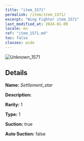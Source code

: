 ```yaml
---
title: "item_1571"
permalink: /item/item_1571/
excerpt: "Wing Fighter item_1571"
last_modified_at: 2024-01-09
locale: en
ref: "item_1571.md"
toc: false
classes: wide
---
```



 ![Unknown_1571](/images/item/Settlement_star_p.png)



## Details

 **Name:** *Settlement_star* 

 **Description:** 

 **Rarity:** 1 

 **Type:** 1 

 **Suction:** true 

 **Auto Suction:** false 


